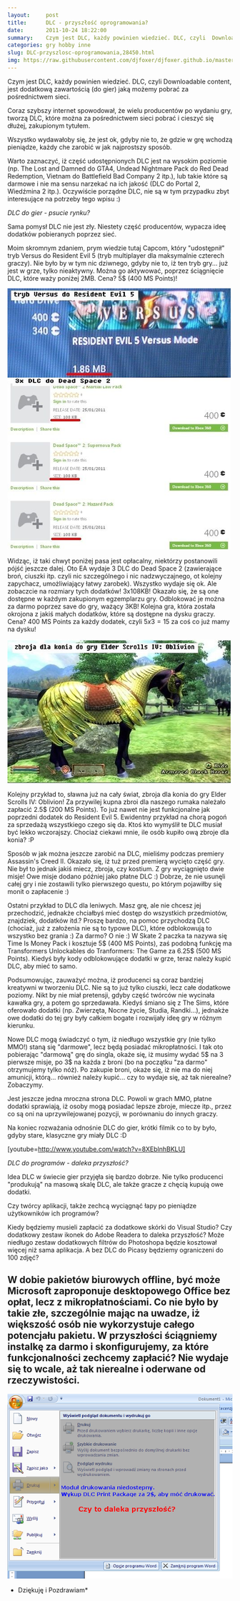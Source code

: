 ```yaml
---
layout:     post
title:      DLC - przyszłość oprogramowania?
date:       2011-10-24 18:22:00
summary:    Czym jest DLC, każdy powinien wiedzieć. DLC, czyli  Downloadable content, jest  dodatkową zawartością (do gier) jaką możemy pobrać za pośrednictwem sieci. Coraz szybszy internet spowodował, że wielu producentów po wydaniu gry, tworzą DLC, które można za pośrednictwem sieci pobrać i cieszyć się dłużej, zakupionym tytułem. Wszystko wydawałoby się, że jest ok, gdyby nie to, że gdzie w grę wchodzą pie...
categories: gry hobby inne
slug: DLC-przyszlosc-oprogramowania,28450.html
img: https://raw.githubusercontent.com/djfoxer/djfoxer.github.io/master/_img/2011-10-24-_177_/g_-_-x-_-_-_x20111024181134_1.jpg
---
```




Czym jest DLC, każdy powinien wiedzieć. DLC, czyli  Downloadable content, jest  dodatkową zawartością (do gier) jaką możemy pobrać za pośrednictwem sieci. 

Coraz szybszy internet spowodował, że wielu producentów po wydaniu gry, tworzą DLC, które można za pośrednictwem sieci pobrać i cieszyć się dłużej, zakupionym tytułem. 

Wszystko wydawałoby się, że jest ok, gdyby nie to, że gdzie w grę wchodzą pieniądze, każdy che zarobić w jak najprostszy sposób.

Warto zaznaczyć, iż część udostępnionych DLC jest na wysokim poziomie (np.  The Lost and Damned do GTA4, Undead Nightmare Pack do Red Dead Redemption, Vietnam do Battlefield Bad Company 2 itp.), lub takie które są darmowe i nie ma sensu narzekać na ich jakość (DLC do Portal 2, Wiedźmina 2 itp.). Oczywiście porządne DLC, nie są  w tym przypadku zbyt interesujące na potrzeby tego wpisu :) 


 *DLC do gier - psucie rynku?* 

Sama pomysł DLC nie jest zły. Niestety część producentów, wypacza ideę dodatków pobieranych poprzez sieć. 

Moim skromnym zdaniem, prym wiedzie tutaj Capcom, który "udostępnił"  tryb Versus do Resident Evil 5 (tryb multiplayer dla maksymalnie czterech graczy). Nie było by w tym nic dziwnego, gdyby nie to, iż ten tryb gry... już jest w grze, tylko nieaktywny. Można go aktywować, poprzez ściągnięcie DLC, które waży poniżej  2MB. Cena? 5$ (400 MS Points)!



![desk](https://raw.githubusercontent.com/djfoxer/djfoxer.github.io/master/_img/2011-10-24-_177_/g_-_-x-_-_-_x20111024181134_1.jpg)



Widząc, iż taki chwyt poniżej pasa jest opłacalny, niektórzy postanowili pójść jeszcze dalej. Oto EA wydaje 3 DLC do Dead Space 2 (zawierające broń, ciuszki itp. czyli nic szczególnego i nic nadzwyczajnego, ot kolejny zapychacz, umożliwiający łatwy zarobek). Wszystko wydaje się ok. Ale zobaczcie na rozmiary tych dodatków! 3x108KB! Okazało się, że są one dostępne w każdym zakupionym egzemplarzu gry. Odblokować je można za darmo poprzez save do gry, ważący 3KB! Kolejna gra, która została okrojona z jakiś małych dodatków, które są dostępne na dysku graczy. Cena? 400 MS Points za każdy dodatek, czyli 5$x3 = 15$ za coś co już mamy na dysku!



![desk](https://raw.githubusercontent.com/djfoxer/djfoxer.github.io/master/_img/2011-10-24-_177_/g_-_-x-_-_-_x20111024181134_2.jpg)




Kolejny przykład to, sławna już na cały świat, zbroja dla konia do gry Elder Scrolls IV: Oblivion! Za przywilej kupna zbroi dla naszego rumaka należało zapłacić 2.5$ (200 MS Points). To już nawet nie jest funkcjonalne jak poprzedni dodatek do Resident Evil 5. Ewidentny przykład na chorą pogoń za sprzedażą wszystkiego czego się da. Ktoś kto wymyślił te DLC musiał być lekko wczorajszy. Chociaż ciekawi mnie, ile osób kupiło ową zbroje dla konia? :P


Sposób w jak można jeszcze zarobić na DLC, mieliśmy podczas premiery Assassin's Creed II. Okazało się, iż tuż przed premierą wycięto część gry. Nie był to jednak jakiś miecz, zbroja, czy kostium. Z gry wyciągnięto dwie misje! Owe misje dodano później jako płatne DLC :) Dobrze, że nie usunęli całej gry i nie zostawili tylko pierwszego questu, po którym pojawiłby się monit o zapłacenie :)


Ostatni przykład to DLC dla leniwych. Masz grę, ale nie chcesz jej przechodzić, jednakże chciałbyś mieć dostęp do wszystkich przedmiotów, znajdziek, dodatków itd.? Proszę bardzo, na pomoc przychodzą DLC (chociaż, już z założenia nie są to typowe DLC), które odblokowują to wszystko bez grania :)  Za darmo? O nie :) W Skate 2 paczka ta nazywa się Time Is Money Pack i kosztuje 5$ (400 MS Points), zaś podobną funkcję ma Transformers Unlockables do  Tranformers: The Game za 6.25$ (500 MS Points). Kiedyś były kody odblokowujące dodatki w grze, teraz należy kupić DLC, aby mieć to samo.

Podsumowując, zauważyć można, iż producenci są coraz bardziej kreatywni w tworzeniu DLC. Nie są to już tylko ciuszki, lecz całe dodatkowe poziomy. Nikt by nie miał pretensji, gdyby część twórców nie wycinała kawałka gry, a potem go sprzedawała. Kiedyś śmiano się z The Sims, które oferowało dodatki (np. Zwierzęta, Nocne życie, Studia, Randki...), jednakże owe dodatki do tej gry były całkiem bogate i rozwijały ideę gry w różnym kierunku. 

Nowe DLC mogą świadczyć o tym, iż niedługo wszystkie gry (nie tylko MMO!) staną się "darmowe", lecz będą posiadać mikropłatności. I tak oto pobierając "darmową" grę do singla, okaże się, iż musimy wydać 5$ na 3 pierwsze misje, po 3$ na każda z broni (bo na początku "za darmo" otrzymujemy tylko nóż). Po zakupie broni, okaże się, iż nie ma do niej amunicji, którą... również należy kupić... czy to wydaje się, aż tak nierealne? Zobaczymy.

Jest jeszcze jedna mroczna strona DLC. Powoli w grach MMO, płatne dodatki sprawiają, iż osoby mogą posiadać lepsze zbroje, miecze itp., przez co są oni na uprzywilejowanej pozycji, w porównaniu do innych graczy.

Na koniec rozważania odnośnie DLC do gier, krótki filmik co to by było, gdyby stare, klasyczne gry miały DLC :D

[youtube=http://www.youtube.com/watch?v=8XEblnhBKLU]

 *DLC do programów - daleka przyszłość?* 


Idea DLC w świecie gier przyjęła się bardzo dobrze. Nie tylko producenci "produkują" na masową skalę DLC, ale także gracze z chęcią kupują owe dodatki. 

Czy twórcy aplikacji, także zechcą wyciągnąć łapy po pieniądze użytkowników ich programów?

Kiedy będziemy musieli zapłacić za dodatkowe skórki do Visual Studio? Czy dodatkowy zestaw ikonek do Adobe Readera to daleka przyszłość? Może niedługo zestaw dodatkowych filtrów do Photoshopa będzie kosztował więcej niż sama aplikacja. A bez DLC do Picasy będziemy ograniczeni do 100 zdjęć? 



## W dobie pakietów biurowych offline, być może Microsoft zaproponuje desktopowego Office bez opłat, lecz z mikropłatnościami. Co  nie było by takie złe, szczególnie mając na uwadze, iż większość osób nie wykorzystuje całego potencjału pakietu. W przyszłości ściągniemy instalkę za darmo i skonfigurujemy, za które funkcjonalności zechcemy zapłacić? Nie wydaje się to wcale, aż tak nierealne i oderwane od rzeczywistości. 






![desk](https://raw.githubusercontent.com/djfoxer/djfoxer.github.io/master/_img/2011-10-24-_177_/g_-_-x-_-_-_x20111023152122_3.png)








 * Dziękuję i Pozdrawiam* 


